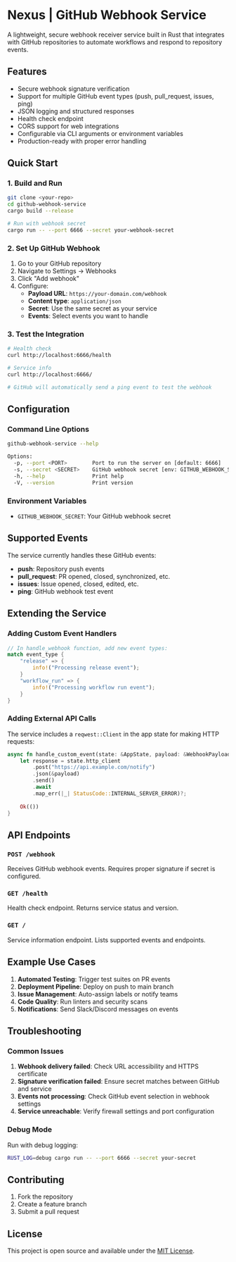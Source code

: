 # Nexus | GitHub Webhook Service

A lightweight, secure webhook receiver service built in Rust that integrates with GitHub repositories to automate workflows and respond to repository events.

## Features

-  Secure webhook signature verification
-  Support for multiple GitHub event types (push, pull_request, issues, ping)
-  JSON logging and structured responses
-  Health check endpoint
-  CORS support for web integrations
-  Configurable via CLI arguments or environment variables
-  Production-ready with proper error handling

## Quick Start

### 1. Build and Run

```bash
git clone <your-repo>
cd github-webhook-service
cargo build --release

# Run with webhook secret
cargo run -- --port 6666 --secret your-webhook-secret
```

### 2. Set Up GitHub Webhook

1. Go to your GitHub repository
2. Navigate to Settings → Webhooks
3. Click "Add webhook"
4. Configure:
   - **Payload URL**: `https://your-domain.com/webhook`
   - **Content type**: `application/json`
   - **Secret**: Use the same secret as your service
   - **Events**: Select events you want to handle

### 3. Test the Integration

```bash
# Health check
curl http://localhost:6666/health

# Service info
curl http://localhost:6666/

# GitHub will automatically send a ping event to test the webhook
```

## Configuration

### Command Line Options

```bash
github-webhook-service --help

Options:
  -p, --port <PORT>        Port to run the server on [default: 6666]
  -s, --secret <SECRET>    GitHub webhook secret [env: GITHUB_WEBHOOK_SECRET]
  -h, --help               Print help
  -V, --version            Print version
```

### Environment Variables

- `GITHUB_WEBHOOK_SECRET`: Your GitHub webhook secret

## Supported Events

The service currently handles these GitHub events:

- **push**: Repository push events
- **pull_request**: PR opened, closed, synchronized, etc.
- **issues**: Issue opened, closed, edited, etc.
- **ping**: GitHub webhook test event

## Extending the Service

### Adding Custom Event Handlers

```rust
// In handle_webhook function, add new event types:
match event_type {
    "release" => {
        info!("Processing release event");
    }
    "workflow_run" => {
        info!("Processing workflow run event");
    }
}
```

### Adding External API Calls

The service includes a `reqwest::Client` in the app state for making HTTP requests:

```rust
async fn handle_custom_event(state: &AppState, payload: &WebhookPayload) -> Result<(), StatusCode> {
    let response = state.http_client
        .post("https://api.example.com/notify")
        .json(&payload)
        .send()
        .await
        .map_err(|_| StatusCode::INTERNAL_SERVER_ERROR)?;
    
    Ok(())
}
```

## API Endpoints

### `POST /webhook`
Receives GitHub webhook events. Requires proper signature if secret is configured.

### `GET /health`
Health check endpoint. Returns service status and version.

### `GET /`
Service information endpoint. Lists supported events and endpoints.

## Example Use Cases

1. **Automated Testing**: Trigger test suites on PR events
2. **Deployment Pipeline**: Deploy on push to main branch
3. **Issue Management**: Auto-assign labels or notify teams
4. **Code Quality**: Run linters and security scans
5. **Notifications**: Send Slack/Discord messages on events

## Troubleshooting

### Common Issues

1. **Webhook delivery failed**: Check URL accessibility and HTTPS certificate
2. **Signature verification failed**: Ensure secret matches between GitHub and service
3. **Events not processing**: Check GitHub event selection in webhook settings
4. **Service unreachable**: Verify firewall settings and port configuration

### Debug Mode

Run with debug logging:

```bash
RUST_LOG=debug cargo run -- --port 6666 --secret your-secret
```

## Contributing

1. Fork the repository
2. Create a feature branch
4. Submit a pull request
   
## License
This project is open source and available under the [MIT License](LICENSE).
